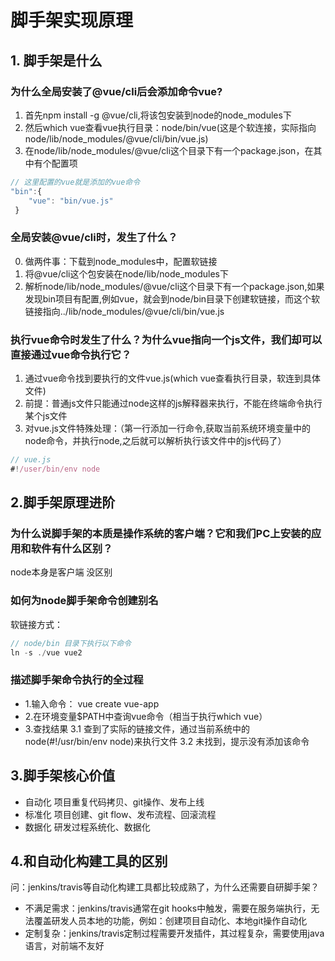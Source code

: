 # 脚手架实现原理

## 1. 脚手架是什么

### 为什么全局安装了@vue/cli后会添加命令vue?

1. 首先npm install -g @vue/cli,将该包安装到node的node_modules下
2. 然后which vue查看vue执行目录：node/bin/vue(这是个软连接，实际指向node/lib/node_modules/@vue/cli/bin/vue.js)
3. 在node/lib/node_modules/@vue/cli这个目录下有一个package.json，在其中有个配置项

```js
// 这里配置的vue就是添加的vue命令
"bin":{
    "vue": "bin/vue.js" 
 }
```

### 全局安装@vue/cli时，发生了什么？

0. 做两件事：下载到node_modules中，配置软链接
1. 将@vue/cli这个包安装在node/lib/node_modules下
2. 解析node/lib/node_modules/@vue/cli这个目录下有一个package.json,如果发现bin项目有配置,例如vue，就会到node/bin目录下创建软链接，而这个软链接指向../lib/node_modules/@vue/cli/bin/vue.js

### 执行vue命令时发生了什么？为什么vue指向一个js文件，我们却可以直接通过vue命令执行它？

1. 通过vue命令找到要执行的文件vue.js(which vue查看执行目录，软连到具体文件)
2. 前提：普通js文件只能通过node这样的js解释器来执行，不能在终端命令执行某个js文件
3. 对vue.js文件特殊处理：（第一行添加一行命令,获取当前系统环境变量中的node命令，并执行node,之后就可以解析执行该文件中的js代码了）

```js
// vue.js
#!/user/bin/env node
```

## 2.脚手架原理进阶

### 为什么说脚手架的本质是操作系统的客户端？它和我们PC上安装的应用和软件有什么区别？

node本身是客户端
没区别

### 如何为node脚手架命令创建别名

软链接方式：

```js
// node/bin 目录下执行以下命令
ln -s ./vue vue2
```

### 描述脚手架命令执行的全过程

- 1.输入命令： vue create vue-app
- 2.在环境变量$PATH中查询vue命令（相当于执行which vue）
- 3.查找结果
    3.1 查到了实际的链接文件，通过当前系统中的node(#!/usr/bin/env node)来执行文件
    3.2 未找到，提示没有添加该命令

## 3.脚手架核心价值

- 自动化 项目重复代码拷贝、git操作、发布上线
- 标准化 项目创建、git flow、发布流程、回滚流程
- 数据化 研发过程系统化、数据化

## 4.和自动化构建工具的区别

问：jenkins/travis等自动化构建工具都比较成熟了，为什么还需要自研脚手架？

- 不满足需求：jenkins/travis通常在git hooks中触发，需要在服务端执行，无法覆盖研发人员本地的功能，例如：创建项目自动化、本地git操作自动化
- 定制复杂：jenkins/travis定制过程需要开发插件，其过程复杂，需要使用java语言，对前端不友好
